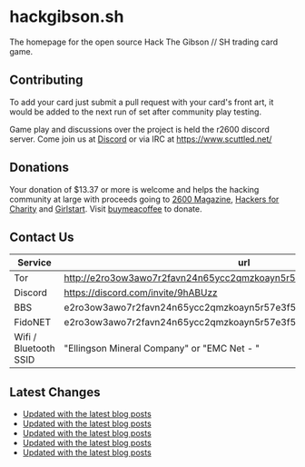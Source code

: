 # hackgibson.sh
The homepage for the open source Hack The Gibson // SH trading card game.


## Contributing

To add your card just submit a pull request with your card's front art, it would be added to the next run of set after community play testing.

Game play and discussions over the project is held the r2600 discord server. Come join us at [Discord](https://discord.com/invite/9hABUzz) or via IRC at https://www.scuttled.net/


## Donations

Your donation of $13.37 or more is welcome and helps the hacking community at large with proceeds going to [2600 Magazine](https://2600.com/), [Hackers for Charity](https://hackersforcharity.org) and [Girlstart](https://girlstart.org).  Visit [buymeacoffee](https://www.buymeacoffee.com/hackgibson.sh) to donate.


## Contact Us

Service | url
-|-
Tor | http://e2ro3ow3awo7r2favn24n65ycc2qmzkoayn5r57e3f56nvjwdcgg32ad.onion
Discord | https://discord.com/invite/9hABUzz
BBS | e2ro3ow3awo7r2favn24n65ycc2qmzkoayn5r57e3f56nvjwdcgg32ad.onion:23
FidoNET | e2ro3ow3awo7r2favn24n65ycc2qmzkoayn5r57e3f56nvjwdcgg32ad.onion:24554
Wifi / Bluetooth SSID | "Ellingson Mineral Company" or "EMC Net - <fidonet address>"

## Latest Changes
<!-- BLOG-POST-LIST:START -->
- [Updated with the latest blog posts](https://github.com/DFW2600/hackgibson.sh/commit/567a1d859f69fdd82625b817e6e76f89bb968429)
- [Updated with the latest blog posts](https://github.com/DFW2600/hackgibson.sh/commit/a3ab62b8b91eac640addf6ad631b20d004edf0a3)
- [Updated with the latest blog posts](https://github.com/DFW2600/hackgibson.sh/commit/3ef269aefe6c1fe610aa5860cc7408d0780bd57a)
- [Updated with the latest blog posts](https://github.com/DFW2600/hackgibson.sh/commit/611678058418aa0e8c520ad748bb6a2d1964dc2b)
- [Updated with the latest blog posts](https://github.com/DFW2600/hackgibson.sh/commit/611df8ad3d02c157d9cb40a79ca3658d4537b12a)
<!-- BLOG-POST-LIST:END -->
